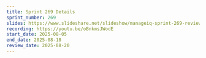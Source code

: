 ```yaml
---
title: Sprint 269 Details
sprint_number: 269
slides: https://www.slideshare.net/slideshow/manageiq-sprint-269-review-slide-deck/283346339
recording: https://youtu.be/oBnkmsJWodE
start_date: 2025-08-05
end_date: 2025-08-18
review_date: 2025-08-20
---
```

